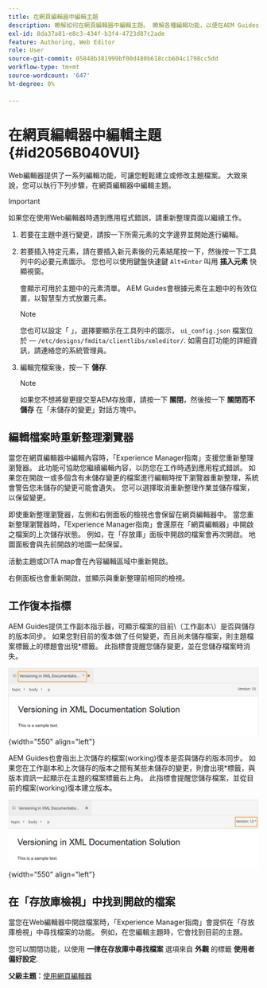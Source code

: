 ```yaml
---
title: 在網頁編輯器中編輯主題
description: 瞭解如何在網頁編輯器中編輯主題。 瞭解各種編輯功能，以便在AEM Guides中修改您的主題檔案。
exl-id: 8da37a81-e8c3-434f-b3f4-4723d87c2ade
feature: Authoring, Web Editor
role: User
source-git-commit: 05848b381999bf00d480b618ccb604c1798cc5dd
workflow-type: tm+mt
source-wordcount: '647'
ht-degree: 0%

---
```


# 在網頁編輯器中編輯主題 {#id2056B040VUI}

Web編輯器提供了一系列編輯功能，可讓您輕鬆建立或修改主題檔案。 大致來說，您可以執行下列步驟，在網頁編輯器中編輯主題。

>[!IMPORTANT]
>
> 如果您在使用Web編輯器時遇到應用程式錯誤，請重新整理頁面以繼續工作。

1. 若要在主題中進行變更，請按一下所需元素的文字邊界並開始進行編輯。

1. 若要插入特定元素，請在要插入新元素後的元素結尾按一下，然後按一下工具列中的必要元素圖示。 您也可以使用鍵盤快速鍵 `Alt+Enter` 叫用 **插入元素** 快顯視窗。

   會顯示可用於主題中的元素清單。 AEM Guides會根據元素在主題中的有效位置，以智慧型方式放置元素。

   >[!NOTE]
   >
   > 您也可以設定「 」，選擇要顯示在工具列中的圖示， `ui_config.json` 檔案位於 —  `/etc/designs/fmdita/clientlibs/xmleditor/`. 如需自訂功能的詳細資訊，請連絡您的系統管理員。

1. 編輯完檔案後，按一下 **儲存**.

   >[!NOTE]
   >
   > 如果您不想將變更提交至AEM存放庫，請按一下 **關閉**，然後按一下 **關閉而不儲存** 在「未儲存的變更」對話方塊中。

## 編輯檔案時重新整理瀏覽器

當您在網頁編輯器中編輯內容時，「Experience Manager指南」支援您重新整理瀏覽器。 此功能可協助您繼續編輯內容，以防您在工作時遇到應用程式錯誤。 如果您在開啟一或多個含有未儲存變更的檔案進行編輯時按下瀏覽器重新整理，系統會警告您未儲存的變更可能會遺失。 您可以選擇取消重新整理作業並儲存檔案，以保留變更。

即使重新整理瀏覽器，左側和右側面板的檢視也會保留在網頁編輯器中。 當您重新整理瀏覽器時，「Experience Manager指南」會還原在「網頁編輯器」中開啟之檔案的上次儲存狀態。 例如，在「存放庫」面板中開啟的檔案會再次開啟。 地圖面板會與先前開啟的地圖一起保留。

活動主題或DITA map會在內容編輯區域中重新開啟。

右側面板也會重新開啟，並顯示與重新整理前相同的檢視。

## 工作復本指標

AEM Guides提供工作副本指示器，可顯示檔案的目前\（工作副本\）是否與儲存的版本同步。 如果您對目前的復本做了任何變更，而且尚未儲存檔案，則主題檔案標籤上的標題會出現\*標籤。 此指標會提醒您儲存變更，並在您儲存檔案時消失。

![工作復本指標](images/working-copy-text-update-indicator.png){width="550" align="left"}

AEM Guides也會指出上次儲存的檔案\(working\)復本是否與儲存的版本同步。 如果您在工作副本和上次儲存的版本之間有某些未儲存的變更，則會出現\*標籤，與版本資訊一起顯示在主題的檔案標籤右上角。 此指標會提醒您儲存檔案，並從目前的檔案\(working\)復本建立版本。

![版本更新指標](images/version-update-indicator.png){width="550" align="left"}




## 在「存放庫檢視」中找到開啟的檔案

當您在Web編輯器中開啟檔案時，「Experience Manager指南」會提供在「存放庫檢視」中尋找檔案的功能。 例如，在您編輯主題時，它會找到目前的主題。

您可以關閉功能，以使用 **一律在存放庫中尋找檔案** 選項來自 **外觀** 的標籤 **使用者偏好設定**.


**父級主題：**[&#x200B;使用網頁編輯器](web-editor.md)
